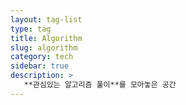 ```yaml
---
layout: tag-list
type: tag
title: Algorithm
slug: algorithm
category: tech
sidebar: true
description: >
   **관심있는 알고리즘 풀이**를 모아놓은 공간
---
```

